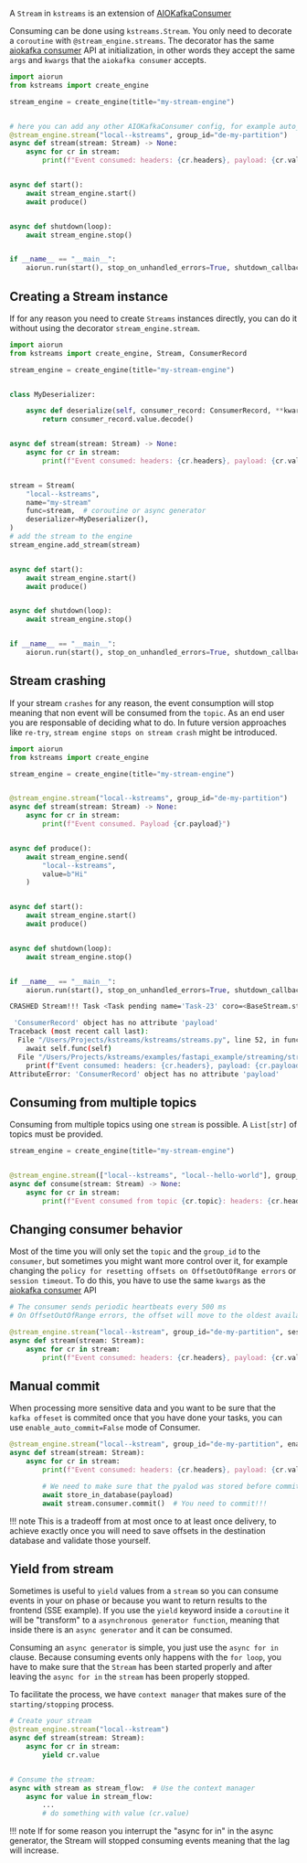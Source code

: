 A `Stream` in `kstreams` is an extension of [AIOKafkaConsumer](https://aiokafka.readthedocs.io/en/stable/consumer.html)

Consuming can be done using `kstreams.Stream`. You only need to decorate a `coroutine` with `@stream_engine.streams`. The decorator has the same  [aiokafka consumer](https://aiokafka.readthedocs.io/en/stable/api.html#aiokafkaconsumer-class) API at initialization, in other words they accept the same `args` and `kwargs` that the `aiokafka consumer` accepts.

```python title="Stream usage"
import aiorun
from kstreams import create_engine

stream_engine = create_engine(title="my-stream-engine")


# here you can add any other AIOKafkaConsumer config, for example auto_offset_reset
@stream_engine.stream("local--kstreams", group_id="de-my-partition")
async def stream(stream: Stream) -> None:
    async for cr in stream:
        print(f"Event consumed: headers: {cr.headers}, payload: {cr.value}")


async def start():
    await stream_engine.start()
    await produce()


async def shutdown(loop):
    await stream_engine.stop()


if __name__ == "__main__":
    aiorun.run(start(), stop_on_unhandled_errors=True, shutdown_callback=shutdown)
```

## Creating a Stream instance

If for any reason you need to create `Streams` instances directly, you can do it without using the decorator `stream_engine.stream`.

```python title="Stream instance"
import aiorun
from kstreams import create_engine, Stream, ConsumerRecord

stream_engine = create_engine(title="my-stream-engine")


class MyDeserializer:

    async def deserialize(self, consumer_record: ConsumerRecord, **kwargs):
        return consumer_record.value.decode()


async def stream(stream: Stream) -> None:
    async for cr in stream:
        print(f"Event consumed: headers: {cr.headers}, payload: {cr.value}")


stream = Stream(
    "local--kstreams",
    name="my-stream"
    func=stream,  # coroutine or async generator
    deserializer=MyDeserializer(),
)
# add the stream to the engine
stream_engine.add_stream(stream)


async def start():
    await stream_engine.start()
    await produce()


async def shutdown(loop):
    await stream_engine.stop()


if __name__ == "__main__":
    aiorun.run(start(), stop_on_unhandled_errors=True, shutdown_callback=shutdown)
```

## Stream crashing

If your stream `crashes` for any reason, the event consumption will stop meaning that non event will be consumed from the `topic`.
As an end user you are responsable of deciding what to do. In future version approaches like `re-try`, `stream engine stops on stream crash` might be introduced.

```python title="Crashing example"
import aiorun
from kstreams import create_engine

stream_engine = create_engine(title="my-stream-engine")


@stream_engine.stream("local--kstreams", group_id="de-my-partition")
async def stream(stream: Stream) -> None:
    async for cr in stream:
        print(f"Event consumed. Payload {cr.payload}")


async def produce():
    await stream_engine.send(
        "local--kstreams",
        value=b"Hi"
    )


async def start():
    await stream_engine.start()
    await produce()


async def shutdown(loop):
    await stream_engine.stop()


if __name__ == "__main__":
    aiorun.run(start(), stop_on_unhandled_errors=True, shutdown_callback=shutdown)
```

```bash
CRASHED Stream!!! Task <Task pending name='Task-23' coro=<BaseStream.start.<locals>.func_wrapper() running at /Users/Projects/kstreams/kstreams/streams.py:55>>

 'ConsumerRecord' object has no attribute 'payload'
Traceback (most recent call last):
  File "/Users/Projects/kstreams/kstreams/streams.py", line 52, in func_wrapper
    await self.func(self)
  File "/Users/Projects/kstreams/examples/fastapi_example/streaming/streams.py", line 9, in stream
    print(f"Event consumed: headers: {cr.headers}, payload: {cr.payload}")
AttributeError: 'ConsumerRecord' object has no attribute 'payload'
```

## Consuming from multiple topics

Consuming from multiple topics using one `stream` is possible. A `List[str]` of topics must be provided.

```python title="Consume from multiple topics"
stream_engine = create_engine(title="my-stream-engine")


@stream_engine.stream(["local--kstreams", "local--hello-world"], group_id="example-group")
async def consume(stream: Stream) -> None:
    async for cr in stream:
        print(f"Event consumed from topic {cr.topic}: headers: {cr.headers}, payload: {cr.value}")
```

## Changing consumer behavior

Most of the time you will only set the `topic` and the `group_id` to the `consumer`, but sometimes you might want more control over it, for example changing the `policy for resetting offsets on OffsetOutOfRange errors` or `session timeout`. To do this, you have to use the same `kwargs` as the [aiokafka consumer](https://aiokafka.readthedocs.io/en/stable/api.html#aiokafkaconsumer-class) API

```python
# The consumer sends periodic heartbeats every 500 ms
# On OffsetOutOfRange errors, the offset will move to the oldest available message (‘earliest’)

@stream_engine.stream("local--kstream", group_id="de-my-partition", session_timeout_ms=500, auto_offset_reset"earliest")
async def stream(stream: Stream):
    async for cr in stream:
        print(f"Event consumed: headers: {cr.headers}, payload: {cr.value}")
```

## Manual commit

When processing more sensitive data and you want to be sure that the `kafka offeset` is commited once that you have done your tasks, you can use `enable_auto_commit=False` mode of Consumer.

```python title="Manual commit example"
@stream_engine.stream("local--kstream", group_id="de-my-partition", enable_auto_commit=False)
async def stream(stream: Stream):
    async for cr in stream:
        print(f"Event consumed: headers: {cr.headers}, payload: {cr.value}")

        # We need to make sure that the pyalod was stored before commiting the kafka offset
        await store_in_database(payload)
        await stream.consumer.commit()  # You need to commit!!!
```

!!! note
    This is a tradeoff from at most once to at least once delivery, to achieve exactly once you will need to save offsets in the destination database and validate those yourself.

## Yield from stream

Sometimes is useful to `yield` values from a `stream` so you can consume events in your on phase or because you want to return results to the frontend (SSE example).
If you use the `yield` keyword inside a `coroutine` it will be "transform" to a  `asynchronous generator function`, meaning that inside there is an `async generator` and it can be consumed.

Consuming an `async generator` is simple, you just use the `async for in` clause. Because consuming events only happens with the `for loop`, you have to make sure that the `Stream` has been started properly and after leaving the `async for in` the `stream` has been properly stopped.

To facilitate the process, we have `context manager` that makes sure of the `starting/stopping` process.

```python title="Yield example"
# Create your stream
@stream_engine.stream("local--kstream")
async def stream(stream: Stream):
    async for cr in stream:
        yield cr.value


# Consume the stream:
async with stream as stream_flow:  # Use the context manager
    async for value in stream_flow:
        ...
        # do something with value (cr.value)
```

!!! note
    If for some reason you interrupt the "async for in" in the async generator, the Stream will stopped consuming events
    meaning that the lag will increase.

